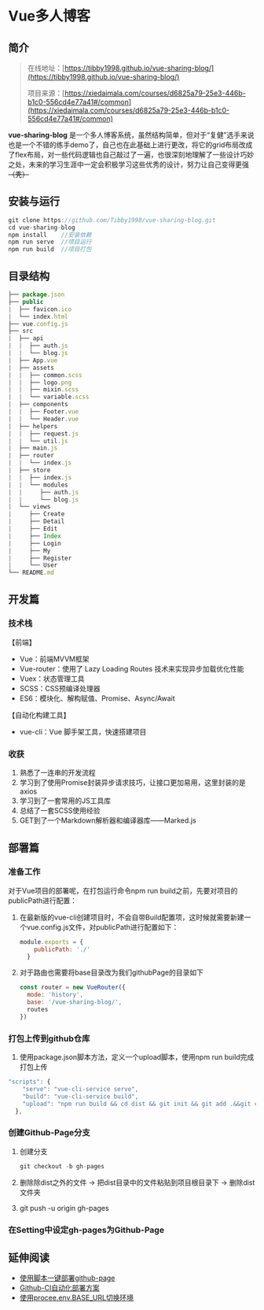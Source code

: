 # Vue多人博客

## 简介

> 在线地址：[https://tibby1998.github.io/vue-sharing-blog/](https://tibby1998.github.io/vue-sharing-blog/)
>
> 项目来源：[https://xiedaimala.com/courses/d6825a79-25e3-446b-b1c0-556cd4e77a41#/common](https://xiedaimala.com/courses/d6825a79-25e3-446b-b1c0-556cd4e77a41#/common)

**vue-sharing-blog** 是一个多人博客系统，虽然结构简单，但对于“复健”选手来说也是一个不错的练手demo了，自己也在此基础上进行更改，将它的grid布局改成了flex布局，对一些代码逻辑也自己敲过了一遍，也很深刻地理解了一些设计巧妙之处，未来的学习生涯中一定会积极学习这些优秀的设计，努力让自己变得更强~~（秃）~~

## 安装与运行

```jsx
git clone https://github.com/Tibby1998/vue-sharing-blog.git
cd vue-sharing-blog
npm install    //安装依赖
npm run serve  //项目运行
npm run build  //项目打包
```

## 目录结构

```jsx
├── package.json
├── public
|  ├── favicon.ico
|  └── index.html
├── vue.config.js
├── src
|  ├── api
|  |  ├── auth.js
|  |  └── blog.js
|  ├── App.vue
|  ├── assets
|  |  ├── common.scss
|  |  ├── logo.png
|  |  ├── mixin.scss
|  |  └── variable.scss
|  ├── components
|  |  ├── Footer.vue
|  |  └── Header.vue
|  ├── helpers
|  |  ├── request.js
|  |  └── util.js
|  ├── main.js
|  ├── router
|  |  └── index.js
|  ├── store
|  |  ├── index.js
|  |  └── modules
|  |     ├── auth.js
|  |     └── blog.js
|  └── views
|     ├── Create
|     ├── Detail
|     ├── Edit
|     ├── Index
|     ├── Login
|     ├── My
|     ├── Register
|     └── User
└── README.md
```

## 开发篇

### 技术栈

【前端】

- Vue：前端MVVM框架
- Vue-router：使用了 Lazy Loading Routes 技术来实现异步加载优化性能
- Vuex：状态管理工具
- SCSS：CSS预编译处理器
- ES6：模块化、解构赋值、Promise、Async/Await

【自动化构建工具】

- vue-cli：Vue 脚手架工具，快速搭建项目

### 收获

1. 熟悉了一连串的开发流程
2. 学习到了使用Promise封装异步请求技巧，让接口更加易用，这里封装的是axios
3. 学习到了一套常用的JS工具库
4. 总结了一套SCSS使用经验
5. GET到了一个Markdown解析器和编译器库——Marked.js

## 部署篇

### 准备工作

对于Vue项目的部署呢，在打包运行命令npm run build之前，先要对项目的publicPath进行配置：

1. 在最新版的vue-cli创建项目时，不会自带Build配置项，这时候就需要新建一个vue.config.js文件，对publicPath进行配置如下：

    ```jsx
    module.exports = {
        publicPath: './'
      }
    ```

2. 对于路由也需要将base目录改为我们githubPage的目录如下

    ```jsx
    const router = new VueRouter({
      mode: 'history',
      base: '/vue-sharing-blog/',
      routes
    })
    ```

### 打包上传到github仓库

1. 使用package.json脚本方法，定义一个upload脚本，使用npm run build完成打包上传

```jsx
"scripts": {
    "serve": "vue-cli-service serve",
    "build": "vue-cli-service build",
    "upload": "npm run build && cd dist && git init && git add .&&git commit -am \"init\" && git remote add 【your repositories】 && git push -f origin master"
  },
```

### 创建Github-Page分支

1. 创建分支

    ```jsx
    git checkout -b gh-pages
    ```

2. 删除除dist之外的文件 → 把dist目录中的文件粘贴到项目根目录下 → 删除dist文件夹
3. git push -u origin gh-pages

### 在Setting中设定gh-pages为Github-Page

## 延伸阅读

- [使用脚本一键部署github-page](https://zhuanlan.zhihu.com/p/100806442)
- [Github-CI自动化部署方案](https://mp.weixin.qq.com/s/iQdIfRZtApcDpPPqc_1WyQ)
- [使用procee.env.BASE_URL切换环境](开发环境与生产环境)

